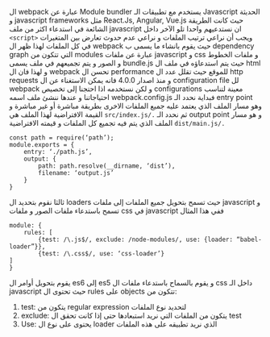ال webpack عبارة عن Module bundler يستخدم مع تطبيقات الـ Javascript الحديثة و javascript frameworks مثل React.Js, Angular, Vue.js
حيث كانت الطريقة الشائعة في استدعاء اكثر من ملف javascript ان نستدعيهم واحدا تلو الآخر داخل `<script>` ويجب أن نراعي ترتيب الملفات و نراعي عدم حدوث تعارض بين المتغيرات في كل الملفات
لهذا ظهر ال webpack حيث يقوم بانشاء ما يسمى ب dependency graph التي تتكون من modules عبارة عن ملفات javascript و css و ملفات الخطوط و الصور و يتم تجميعهم في ملف يسمى bundle.js حيث يتم استدعاؤه في ملف ال html 
و لهذا فان ال webpack تحسن ال performance للموقع حيث تقلل عدد ال http requests 
و منذ اصدار 4.0.0 فانه يمكن الاستغناء عن ال configuration file لل webpack و لكن نستخدمه اذا احتجنا إلى تخصيص configurations معينة لتناسب احتياجاتنا و عندها ننشئ ملف اسمه webpack.config.js 
فبداية نحدد الـ entry point وهو مسار الملف الذي يعتمد عليه جميع الملفات الاخرى بطريقة مباشرة أو غير مباشرة و القيمة الافتراضية لهذا الملف هي `src/index.js/.` 
ثم نحدد الـ output point و هو مسار الملف الذي يتم فيه تجميع كل الملفات و قيمته الافتراضية `dist/main.js/.`
```
const path = require(‘path’);
module.exports = {
	entry: ‘./path.js’,
	output: {
		path: path.resolve(__dirname, ‘dist’),
		filename: ‘output.js’
	}
}
```
ثالثا نقوم بتحديد ال loaders حيث تسمح بتحويل جميع الملفات إلى ملفات javascript و تسمح باستدعاء ملفات الصور و ملفات css في javascript ففي هذا المثال
```
module: {
	rules: [
		{test: /\.js$/, exclude: /node-modules/, use: {loader: “babel-loader”}},
		{test: /\.css$/, use: ‘css-loader’}
]
}
```
يقوم بتحويل أوامر ال es6 إلى es5 و يقوم بالسماح باستدعاء ملفات ال css داخل الـ javascript
حيث تحتوى ال rules على objects تتكون من:
1)	 test: يتكون من regular expression لتحديد نوع الملفات 
2)	exclude: يتكون من الملفات التي نريد استبعادها حتى إذا كانت تحقق ال test
3)	Use: يحتوى على نوع ال loader الذي نريد تطبيقه على هذه الملفات
